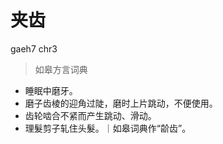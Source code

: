 # 夹齿
gaeh7 chr3
> 如皋方言词典
- 睡眠中磨牙。
- 磨子齿棱的迎角过陡，磨时上片跳动，不便使用。
- 齿轮啮合不紧而产生跳动、滑动。
- 理髮剪子轧住头髮。｜如皋词典作“𬹼齿”。
